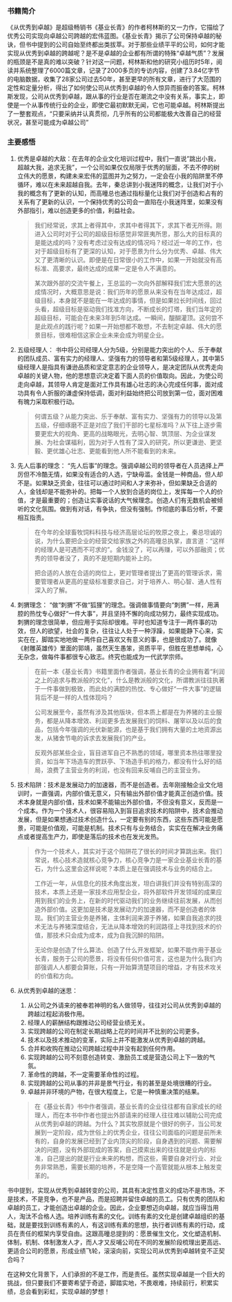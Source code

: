 ### 书籍简介

《从优秀到卓越》是超级畅销书《基业长青》的作者柯林斯的又一力作，它描绘了优秀公司实现向卓越公司跨越的宏伟蓝图。《基业长青》揭示了公司保持卓越的秘诀，但书中提到的公司自始至终都出类拔萃。对于那些业绩平平的公司，如何才能实现从优秀到卓越的跨越呢？是不是卓越的企业都有所谓的特殊“卓越气质”？发展的瓶颈是不是真的难以突破？针对这一问题，柯林斯和他的研究小组历时5年，阅读并系统整理了6000篇文章，记录了2000多页的专访内容，创建了3.84亿字节的电脑数据，收集了28家公司过去50年，甚至更早的所有文章，进行了大范围的定性和定量分析，得出了如何使公司从优秀到卓越的令人惊异而振奋的答案。柯林斯发现，公司从优秀到卓越，跟从事的行业是否在潮流之中没有关系，事实上，即使是一个从事传统行业的企业，即使它最初默默无闻，它也可能卓越。柯林斯提出了一整套观点，“只要采纳并认真贯彻，几乎所有的公司都能极大改善自己的经营状况，甚至可能成为卓越公司”

### 主要感悟

1. 优秀是卓越的大敌：在去年的企业文化培训过程中，我们一直说”跳出小我，超越大我，追求无我”，一个公司如果仅仅局限于优秀的层面，不去不停的树立伟大的愿景，构建未来宏伟的蓝图并为之努力，一定会在小我的陷阱里不停循环，难以在未来超越自我。去年，秦总讲到小我迷阵的概念，让我们对于小我的概念有了更新的认知，而高曈总也通过指标量化让我们对于创造和占有的关系有了更新的认识，一个保持优秀的公司会一直陷在小我迷阵里，如果没有外部指引，难以创造更多的价值，利益社会。

   > 我们经常说，求其上者得其中，求其中者得其下，求其下者无所得。刚进入公司时对于公司的超级目标感觉非常匪夷所思，那么大的目标真的是能达成的吗？没有考虑过没有达成的情况吗？经过近一年的工作，也对于超级目标有了更深的认知，对于愿景为什么分为优秀、卓越、伟大又了更清晰的认识。即便是在日常很小的工作中，如果一开始就没有高标准、高要求，最终达成的成果一定是令人不满意的。
   >
   > 某次跟外部的交流午餐上，王总监的一次向外部解释我们宏大愿景的达成情况时，大概意思是说：我们历年的愿景从来没有在当年达成过，超级目标，本身就不是能在一年达成的事情，但是如果拉长时间线，回过头看，超级目标是驱动我们找准方向，不断成长的灯塔，我们当年定的超级目标，可能会在未来3年到5年达成。一瞬间，醍醐灌顶。这何尝不是此观点的践行呢？如果一开始想都不敢想，不去制定卓越、伟大的愿景目标，很难相信这家企业未来会成为明星企业。

2. 五级经理人：
   书中将公司经理人分为5级，分别是能力突出的个人、乐于奉献的团队成员、富有实力的经理人、坚强有力的领导者和第5级经理人，其中第5级经理人是指具有谦逊品质和坚定意志的企业领导人，是决定团队从优秀走向卓越的关键人物，他的思想意识决定着下面人员的价值取向。因此，为使公司走向卓越，其领导人肯定是面对工作具有雄心壮志的决心完成任何事，面对成功具有令人折服的谦虚保持低调，面对利益始终把公司放到第一位，面对困难有魄力采取积极行动。

   > 何谓五级？从能力突出、乐于奉献、富有实力、坚强有力的领导以及第五级，仔细琢磨不正是对应了我们干部的七星标准吗？从下往上逐步需要更宏大的视角、更高的战略眼光，去明心智、筑顶层、为企业谋发展、为社会谋福利，因为对于人性有了深入的研究，所以更谦逊、更坚毅、更优雄心壮志、更能看到他人所不能看到的未来。

3. 先人后事的理念：
   “先人后事”的理念。强调卓越公司的领导者在人员选择上严厉但不冷酷无情，如果没有适合的人选，宁缺毋滥。金钱是一种商品，但人却不是。如果缺乏资金，往往可以通过时间和人才来弥补，但如果缺乏合适的人，金钱却是不能弥补的。把每一个人放到合适的岗位上，发挥每一个人的价值，才是最重要的；创造让实事说话的大气候理念。创造人们有无数机会被倾听的文化氛围。做到有对话，有争执，但没有强制。作彻底的事后分析，不要相互指责。

   > 在今年的全球畜牧饲料科技与经济高层论坛的牧原之夜上，秦总坦诚的说，为什么要把企业的经营交给家族之外的高曈总执掌，直言道：“这样的经理人是可遇而不可求的”。金钱没了，可以再赚，可以外部融资；优秀的领导者没了，真的不是短期内能补上的。
   >
   > 把合适的人放在合适的岗位上，更对管理者提出了更高的管理诉求，需要管理者从更高的星级标准要求自己，对于培养人、明心智、通人性有深入的了解。

4. 刺猬理念：
   “做“刺猬”不做“狐狸”的理念。强调做事情要向“刺猬”一样，用满腔的热忱专心做好“一件大事”，并且坚持不懈的向成功努力，最终实现成功。刺猬的理念很简单，但应用于实际却很难。平时也知道专注于一两件事的功效，但人的欲望，社会的复杂，往往让人处于一种浮躁，如果能静下心来，实实在在，脚踏实地地做一两件自己喜欢又有意义的事，也是很成功了。就像《射雕英雄传》里面的郭靖，虽然天生愚笨，资质平平，但胜在思想单纯，心无杂念，做每件事都很专心致志。终究也能成为一代武学宗师。

   > 在前一本《基业长青》书籍里面作者强调，基业长青的企业拥有着“利润之上的追求与教派般的文化”，什么是教派般的文化，所谓教派往往执著于一件事做到极致，而此处的满腔的热忱、专心做好“一件大事”的逻辑背后不是一样的人性体现吗？
   >
   > 公司发展至今，虽然有涉及其他版块，但本质上都是在为养猪的主业服务，都是从降本增效、利润更多去发展我们的饲料、屠宰以及以后的食品，包括今年强调的光伏新能源，也是基于我们拥有大量的土地资源出发，从猪舍节电的诉求去发展我们的产业。
   >
   > 反观外部某些企业，盲目进军自己不熟悉的领域，哪里资本热往哪里投资，如当年下场造车的贾跃亭、下场造手机的格力，都没有什么好的结局，浪费了主营业务的利润，也没有回来反哺自己的主营业务。

5. 技术陷阱：技术是发展动力的加速器，而不是创造者。去年刚接触企业文化培训时，一直强调，内部价值无意义，只有输出外部价值才能真正创造价值。技术本身就是内部价值，技术如果不能输出外部价值，不但没有意义，反而是一个成本。作为一个技术人，很容易陷入到盲目追求技术的陷阱中，技术会推动发展，但是如果想通过技术创造什么，一定要有别的东西，这些东西可能是愿景，可能是价值观，可能是机制。技术只有与业务结合，实实在在解决业务痛点或者提高生产力，即使是落后的技术也在发光发热。

   > 作为一个技术人，其实对于这个陷阱花了很长的时间才算跳出来。我们常说，核心技术造就核心竞争力，核心竞争力是一家企业基业长青的基石，为什么这里会这样说呢？本质上是在强调技术与业务的结合上。
   >
   > 工作近一年，从信息化的技术角度出发，坦白讲我们并没有特别高深的技术，本质上还是一家技术应用型企业，将外部软件开发领域的成果应用到我们的业务上，在新的时代驱动我们的业务继续往前发展，从而创造外部价值。这更加是技术是发展动力的加速器，而不是创造者的体现。我们的主营业务是养猪，主体利润来源于养猪，如果自我追求的技术无法与养猪深度结合，无法从降本增效的利润路径上寻找到技术的价值，那技术只会成为成本，成为自我沉醉的陷阱。
   >
   > 无论你是创造了什么算法、创造了什么开发框架，如果不能作用于基业长青，服务于公司的愿景，将没有任何价值可言，这也是为什么我们内部强调人人都要会算账，只有一开始算清楚项目的增益，才有技术攻关的价值和方向。

6. 从优秀到卓越的迷思：

   1. 从公司之外请来的被奉若神明的名人做领导，往往对公司从优秀到卓越的跨越过程起消极作用。
   2. 经理人的薪酬结构跟推动公司经营业绩无关。
   3. 实现跨越的公司在制定长期战略上花的时间并不比别的公司更多。
   4. 技术以及技术推动的变革，实际上并不能激发从优秀到卓越的跨越。
   5. 合并和收购在推动公司跨越过程中并没有起到任何作用。
   6. 实现跨越的公司不刻意创造转变、激励员工或是营造公司上下一致的气氛。
   7. 革命性的跨越，不一定需要革命性的过程。
   8. 实现跨越的公司从事的并非是景气行业，有的甚至是处境很糟的行业。
   9. 卓越并非环境的产物，在很大程度上，它是一种慎重决策的结果。

   > 在《基业长青》书中作者强调，基业长青的企业往往都有自家成长的经理人，而在本书中作者也提出外部请来的经理人往往难以辅助公司完成从优秀到卓越的跨越。为什么？其实牧原就是个很好的例子，当公司发展到一定阶段，成为世俗上的优秀企业，往往公司面临的问题是前所未有的，自身的发展已经到了业内顶尖的阶段，自身遇到的问题、需要解决的问题，没有外部现成的答案，自己摸索出来的往往就是业内的标准，自己提出的就是行业未来的构想，而这些，需要自身对行业、对业务非常熟悉，需要长期的培养，不是空降一个高管就能从根本上触发变革的。

书中提到，实现从优秀到卓越转变的公司，其具有决定性意义的成功不是市场，不是技术，不是竞争，也不是产品，而是招聘并留住卓越的员工。只有优秀的团队和卓越的员工，才能创造出卓越的企业。因此，企业要想迈向卓越，就应当得当用人，淘汰不合格人选。培养训练有素的文化。训练有素的文化是创建卓越组织的基础，就是要找到训练有素的人，有这训练有素的思想，执行者训练有素的行动，成员在责任的框架内享受自由。这跟高曈总提到的：愿景催生文化，文化塑造机制、体制，机制、体制激发人才，而人才又反哺公司在不同的发展阶段梳理出更高远、更适合公司的愿景，形成业绩飞轮，滚滚向前，实现公司从优秀到卓越转变不正契合吗？

在这种文化背景下，人们承担的不是工作，而是责任。虽然实现卓越是一个巨大的挑战，但只要我们不要寄希望于奇迹，脚踏实地，不畏艰难，持续前行，积累实绩，总会看到彩虹，实现卓越的梦想！

